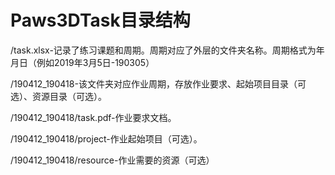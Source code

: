 # Paws3DTask目录结构

/task.xlsx-记录了练习课题和周期。周期对应了外层的文件夹名称。周期格式为年月日（例如2019年3月5日-190305）

/190412_190418-该文件夹对应作业周期，存放作业要求、起始项目目录（可选）、资源目录（可选）。

/190412_190418/task.pdf-作业要求文档。

/190412_190418/project-作业起始项目（可选）。

/190412_190418/resource-作业需要的资源（可选）
